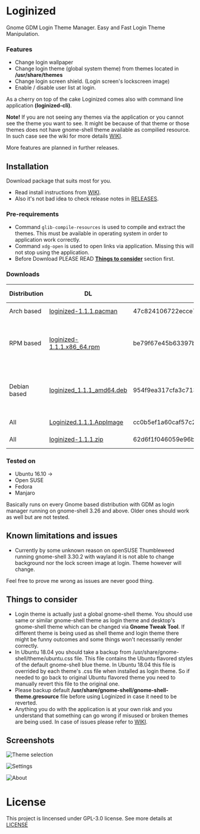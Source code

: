 # Loginized
Gnome GDM Login Theme Manager. Easy and Fast Login Theme Manipulation.

### Features
* Change login wallpaper
* Change login theme (global system theme) from themes located in __/usr/share/themes__
* Change login screen shield. (Login screen's lockscreen image)
* Enable / disable user list at login. 

As a cherry on top of the cake Loginized comes also with command line application __(loginized-cli)__.

__Note!__ If you are not seeing any themes via the application or you cannot see the theme you want to see. It might be because of that theme or those themes does not have gnome-shell theme available as compilied resource. In such case see the wiki for more details [WIKI](https://github.com/juhaku/loginized/wiki/Help).

More features are planned in further releases.

## Installation
Download package that suits most for you.
 * Read install instructions from [WIKI](https://github.com/juhaku/loginized/wiki).
 * Also it's not bad idea to check release notes in [RELEASES](https://github.com/juhaku/loginized/releases).

### Pre-requirements
 * Command `glib-compile-resources` is used to compile and extract the themes. This must be available in operating system in order to application work correctly.
 * Command `xdg-open` is used to open links via application. Missing this will not stop using the application.
 * Before Download PLEASE READ [__Things to consider__](#things-to-consider) section first.

### Downloads

Distribution | DL | Sha1 | Required packages
-------------|----|------|------------------
Arch based   | [loginized-1.1.1.pacman](https://github.com/juhaku/loginized/releases/download/1.1.1/loginized-1.1.1.pacman) | 	 47c824106722ecce78bea331509d8581ae3ebb44 | glib2, xdg-utils
RPM based    | [loginized-1.1.1.x86_64.rpm](https://github.com/juhaku/loginized/releases/download/1.1.1/loginized-1.1.1.x86_64.rpm) | 	 be79f67e45b63397bf195abed38f31f0a118573f | glib2-devel, xdg-utils (Open SUSE, Fedora)
Debian based | [loginized_1.1.1_amd64.deb](https://github.com/juhaku/loginized/releases/download/1.1.1/loginized_1.1.1_amd64.deb) | 954f9ea317cfa3c7133e685b5f6b2e625d473317 | libglib2.0-bin, libglib2.0-dev-bin, xdg-utils (Ubuntu)
All          | [Loginized.1.1.1.AppImage](https://github.com/juhaku/loginized/releases/download/1.1.1/Loginized.1.1.1.AppImage) | 	 cc0b5ef1a60caf57c2fe10ca8847aa56e8463bd1 | Distro dependant
All          | [loginized-1.1.1.zip](https://github.com/juhaku/loginized/releases/download/1.1.1/loginized-1.1.1.zip) | 	 62d6f1f046059e96bd893efbc3484b429e0d2770 | Distro dependant

### Tested on
* Ubuntu 16.10 ->
* Open SUSE
* Fedora
* Manjaro

Basically runs on every Gnome based distribution with GDM as login manager running on gnome-shell 3.26 and above. Older ones should work as well but are not tested.

## Known limitations and issues

* Currently by some unknown reason on openSUSE Thumbleweed running gnome-shell 3.30.2 with wayland it is not able to change background nor the lock screen image at login. Theme however will change. 

Feel free to prove me wrong as issues are never good thing. 

## Things to consider
 * Login theme is actually just a global gnome-shell theme. You should use same or similar gnome-shell theme as login theme and desktop's gnome-shell theme which can be changed via __Gnome Tweak Tool__. If different theme is being used as shell theme and login theme there might be funny outcomes and some things won't necessarily render correctly.
 * In Ubuntu 18.04 you should take a backup from /usr/share/gnome-shell/theme/ubuntu.css file. This file contains the Ubuntu flavored styles of the default gnome-shell blue theme. In Ubuntu 18.04 this file is overrided by each theme's .css file when installed as login theme. So if needed to go back to original Ubuntu flavored theme you need to manually revert this file to the original one.
 * Please backup default __/usr/share/gnome-shell/gnome-shell-theme.gresource__ file before using Loginized in case it need to be reverted.
 * Anything you do with the application is at your own risk and you understand that something can go wrong if misused or broken themes are being used. In case of issues please refer to [WIKI](https://github.com/juhaku/loginized/wiki/Help).

## Screenshots
![Theme selection](https://github.com/juhaku/loginized/blob/master/screenshots/screen1.png)

![Settings](https://github.com/juhaku/loginized/blob/master/screenshots/screen2.png)

![About](https://github.com/juhaku/loginized/blob/master/screenshots/screen3.png)

# License

This project is lincensed under GPL-3.0 license. See more details at [LICENSE](https://github.com/juhaku/loginized/blob/master/LICENSE)
